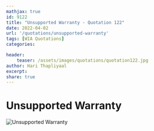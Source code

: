 ```yaml
---
mathjax: true
id: 9122
title: "Unsupported Warranty - Quotation 122"
date: 2022-04-02
url: '/quotations/unsupported-warranty'
tags: [WIA Quotations] 
categories: 

header:
    teaser: /assets/images/quotations/quotation122.jpg
author: Hari Thapliyaal 
excerpt:
share: true 
---
```


# Unsupported Warranty

![Unsupported Warranty](/assets/images/quotations/quotation122.jpg)
